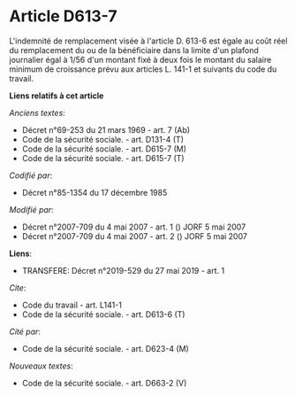 # Article D613-7

L'indemnité de remplacement visée à l'article D. 613-6 est égale au coût réel du remplacement du ou de la bénéficiaire dans
la limite d'un plafond journalier égal à 1/56 d'un montant fixé à deux fois le montant du salaire minimum de croissance prévu
aux articles L. 141-1 et suivants du code du travail.

**Liens relatifs à cet article**

_Anciens textes_:

  - Décret n°69-253 du 21 mars 1969 - art. 7 (Ab)
  - Code de la sécurité sociale. - art. D131-4 (T)
  - Code de la sécurité sociale. - art. D615-7 (M)
  - Code de la sécurité sociale. - art. D615-7 (T)

_Codifié par_:

  - Décret n°85-1354 du 17 décembre 1985

_Modifié par_:

  - Décret n°2007-709 du 4 mai 2007 - art. 1 () JORF 5 mai 2007
  - Décret n°2007-709 du 4 mai 2007 - art. 2 () JORF 5 mai 2007

**Liens**:

  - TRANSFERE: Décret n°2019-529 du 27 mai 2019 - art. 1

_Cite_:

  - Code du travail - art. L141-1
  - Code de la sécurité sociale. - art. D613-6 (T)

_Cité par_:

  - Code de la sécurité sociale. - art. D623-4 (M)

_Nouveaux textes_:

  - Code de la sécurité sociale. - art. D663-2 (V)
